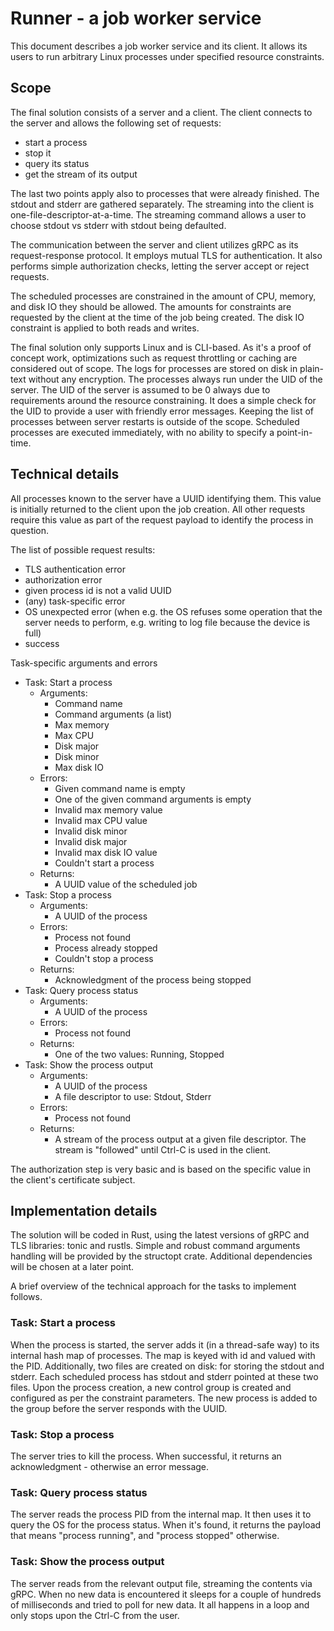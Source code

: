 # Runner - a job worker service

This document describes a job worker service and its client. It allows its users to run arbitrary Linux processes under specified resource constraints.

## Scope

The final solution consists of a server and a client. The client connects to the server and allows the following set of requests:

- start a process
- stop it
- query its status
- get the stream of its output

The last two points apply also to processes that were already finished. The stdout and stderr are gathered separately. The streaming into the client is one-file-descriptor-at-a-time. The streaming command allows a user to choose stdout vs stderr with stdout being defaulted.

The communication between the server and client utilizes gRPC as its request-response protocol. It employs mutual TLS for authentication. It also performs simple authorization checks, letting the server accept or reject requests.

The scheduled processes are constrained in the amount of CPU, memory, and disk IO they should be allowed. The amounts for constraints are requested by the client at the time of the job being created. The disk IO constraint is applied to both reads and writes.

The final solution only supports Linux and is CLI-based. As it's a proof of concept work, optimizations such as request throttling or caching are considered out of scope. The logs for processes are stored on disk in plain-text without any encryption. The processes always run under the UID of the server. The UID of the server is assumed to be 0 always due to requirements around the resource constraining. It does a simple check for the UID to provide a user with friendly error messages. Keeping the list of processes between server restarts is outside of the scope. Scheduled processes are executed immediately, with no ability to specify a point-in-time.

## Technical details

All processes known to the server have a UUID identifying them. This value is initially returned to the client upon the job creation. All other requests require this value as part of the request payload to identify the process in question.

The list of possible request results:

- TLS authentication error
- authorization error
- given process id is not a valid UUID
- (any) task-specific error
- OS unexpected error (when e.g. the OS refuses some operation that the server needs to perform, e.g. writing to log file because the device is full)
- success

Task-specific arguments and errors

- Task: Start a process
  - Arguments:
    - Command name
    - Command arguments (a list)
    - Max memory
    - Max CPU
    - Disk major
    - Disk minor
    - Max disk IO
  - Errors:
    - Given command name is empty
    - One of the given command arguments is empty
    - Invalid max memory value
    - Invalid max CPU value
    - Invalid disk minor
    - Invalid disk major
    - Invalid max disk IO value
    - Couldn't start a process
  - Returns:
    - A UUID value of the scheduled job
- Task: Stop a process
  - Arguments:
    - A UUID of the process
  - Errors:
    - Process not found
    - Process already stopped
    - Couldn't stop a process
  - Returns:
    - Acknowledgment of the process being stopped
- Task: Query process status
  - Arguments:
    - A UUID of the process
  - Errors:
    - Process not found
  - Returns:
    - One of the two values: Running, Stopped
- Task: Show the process output
  - Arguments:
    - A UUID of the process
    - A file descriptor to use: Stdout, Stderr
  - Errors:
    - Process not found
  - Returns:
    - A stream of the process output at a given file descriptor. The stream is "followed" until Ctrl-C is used in the client.

The authorization step is very basic and is based on the specific value in the client's certificate subject.

## Implementation details

The solution will be coded in Rust, using the latest versions of gRPC and TLS libraries: tonic and rustls. Simple and robust command arguments handling will be provided by the structopt crate. Additional dependencies will be chosen at a later point.

A brief overview of the technical approach for the tasks to implement follows.

### Task: Start a process

When the process is started, the server adds it (in a thread-safe way) to its internal hash map of processes. The map is keyed with id and valued with the PID. Additionally, two files are created on disk: for storing the stdout and stderr. Each scheduled process has stdout and stderr pointed at these two files. Upon the process creation, a new control group is created and configured as per the constraint parameters. The new process is added to the group before the server responds with the UUID.

### Task: Stop a process

The server tries to kill the process. When successful, it returns an acknowledgment - otherwise an error message.

### Task: Query process status

The server reads the process PID from the internal map. It then uses it to query the OS for the process status. When it's found, it returns the payload that means "process running", and "process stopped" otherwise.

### Task: Show the process output

The server reads from the relevant output file, streaming the contents via gRPC. When no new data is encountered it sleeps for a couple of hundreds of milliseconds and tried to poll for new data. It all happens in a loop and only stops upon the Ctrl-C from the user.
